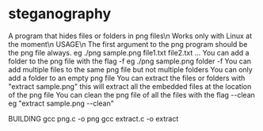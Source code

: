 # steganography
A program that hides files or folders in png files\n
Works only with Linux at the moment\n
   USAGE\n
The first argument to the png program should be the png file always. eg ./png sample.png file1.txt file2.txt ...
You can add a folder to the png file with the flag -f eg ./png sample.png folder -f
You can add multiple files to the same png file but not multiple folders
You can only add a folder to an empty png file
You can extract the files or folders with "extract sample.png" this will extract all the 
   embedded files at the location of the png file
You can clean the png file of all the files with the flag --clean eg "extract sample.png --clean"

  BUILDING
gcc png.c -o png 
gcc extract.c -o extract
